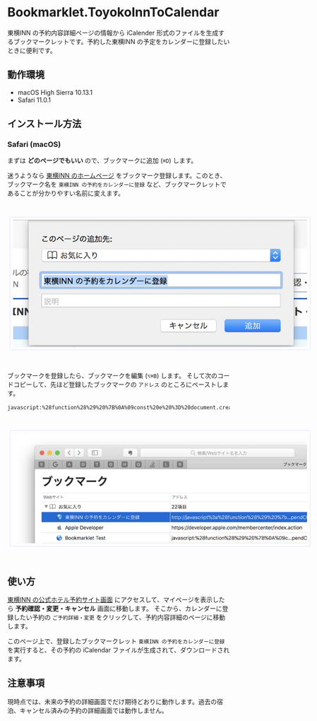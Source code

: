 # Bookmarklet.ToyokoInnToCalendar

東横INN の予約内容詳細ページの情報から iCalender 形式のファイルを生成するブックマークレットです。予約した東横INN の予定をカレンダーに登録したいときに便利です。

## 動作環境

- macOS High Sierra 10.13.1
- Safari 11.0.1


## インストール方法

### Safari (macOS)

まずは **どのページでもいい** ので、ブックマークに追加 (`⌘D`) します。

迷うようなら [東横INN のホームページ](https://www.toyoko-inn.com) をブックマーク登録します。このとき、ブックマーク名を `東横INN の予約をカレンダーに登録` など、ブックマークレットであることが分かりやすい名前に変えます。

<img style="border: 2pt solid #EEF; padding: 4pt; margin: 22pt 4pt; max-width: 500pt;" src="Documents/Resources/ブックマークレットに登録.png"/>

ブックマークを登録したら、ブックマークを編集 (`⌥⌘B`) します。
そして次のコードコピーして、先ほど登録したブックマークの `アドレス` のところにペーストします。


```html
javascript:%28function%28%29%20%7B%0A%09const%20e%20%3D%20document.createElement%28%27script%27%29%3B%0A%09const%20url%20%3D%20%27https%3A//rawgit.com/es-kumagai/Bookmarklet.ToyokoInnToCalendar/master/ToyokoInnToCalendar.js%27%3B%0A%09e.charset%3D%27utf-8%27%3B%0A%09e.src%3Durl%3B%0A%09document.body.appendChild%28e%29%3B%0A%7D%29%28%29
```

<img style="border: 2pt solid #EEF; padding: 4pt; margin: 22pt 4pt; max-width: 500pt;" src="Documents/Resources/ブックマークレットを編集.png"/>

## 使い方

[東横INN の公式ホテル予約サイト画面](https://www.toyoko-inn.com) にアクセスして、マイページを表示したら **予約確認・変更・キャンセル** 画面に移動します。
そこから、カレンダーに登録したい予約の `ご予約詳細・変更` をクリックして、予約内容詳細のページに移動します。

このページ上で、登録したブックマークレット `東横INN の予約をカレンダーに登録` を実行すると、その予約の iCalendar ファイルが生成されて、ダウンロードされます。
 
## 注意事項
 
現時点では、未来の予約の詳細画面でだけ期待どおりに動作します。過去の宿泊、キャンセル済みの予約の詳細画面では動作しません。